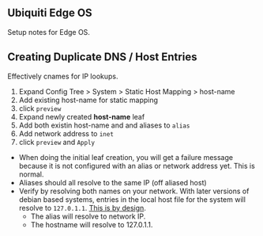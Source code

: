 Ubiquiti Edge OS
----------------
Setup notes for Edge OS.

Creating Duplicate DNS / Host Entries
-------------------------------------
Effectively cnames for IP lookups.

1. Expand Config Tree > System > Static Host Mapping > host-name
1. Add existing host-name for static mapping
1. click `preview`
1. Expand newly created __host-name__ leaf
1. Add both existin host-name and and aliases to `alias`
1. Add network address to `inet`
1. click `preview` and `Apply`

 * When doing the initial leaf creation, you will get a failure message because
   it is not configured with an alias or network address yet. This is normal.
 * Aliases should all resolve to the same IP (off aliased host)
 * Verify by resolving both names on your network. With later versions of debian
   based systems, entries in the local host file for the system will resolve to
   `127.0.1.1`. [This is by design][2].
    * The alias will resolve to network IP.
    * The hostname will resolve to 127.0.1.1.

[1]: https://community.ubnt.com/t5/EdgeRouter/Create-DNS-enteries/td-p/468375
[2]: https://bugs.debian.org/cgi-bin/bugreport.cgi?bug=316099